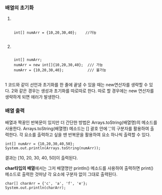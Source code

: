 ### 배열의 초기화



1.
<pre>
<code>
    int[] numArr = {10,20,30,40};    //가능
</code>
</pre>



2.
<pre>
<code>
    int[] numArr;
    numArr = new int[]{10,20,30,40};  /// 가능
    numArr = {10,20,30,40};           /// 불가능
</code>
</pre>



1 코드와 같이 선언과 초기화를 한 줄에 끝낼 수 있을 때는 new연산자를 생략할 수 있다.
2와 같은 경우는 생성과 초기화를 따로따로 한다.
따로 할 경우에는 new 연산자를 생략하게 되면 에러가 발생한다.



### 배열 출력



배열과 짝꿍인 반복문이 있지만 더 간단한 방법은 Arrays.toString(배열명)의 메소드를 사용한다.
Arrays.toString(배열명) 메소드는 [] 괄호 안에 ','의 구분자를 활용하여 출력한다.
각 요소를 출력하고 싶을 땐 반복문을 활용하여 요소 하나씩 출력할 수 있다.



```
int[] numArr = {10,20,30,40,50};
System.out.println(Arrays.toString(numArr));
```



결과는 [10, 20, 30, 40, 50]이 출력된다.



**char타입의 배열**에서는 그저 배열명만 println() 메소드를 사용하여 출력하면 
print() 메소드로 출력한 것마냥 각 요소에 구분자 없이 그대로 출력된다. 



```
char[] charArr = {'c', 'a', 'f', 'e'};
System.out.println(charArr);
```